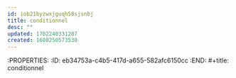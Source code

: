 ```yaml
---
id: iob21byzwxjguqh58sjsnbj
title: conditionnel
desc: ""
updated: 1702240331207
created: 1680250573530
---
```


:PROPERTIES:
:ID: eb34753a-c4b5-417d-a655-582afc6150cc
:END:
#+title: conditionnel
